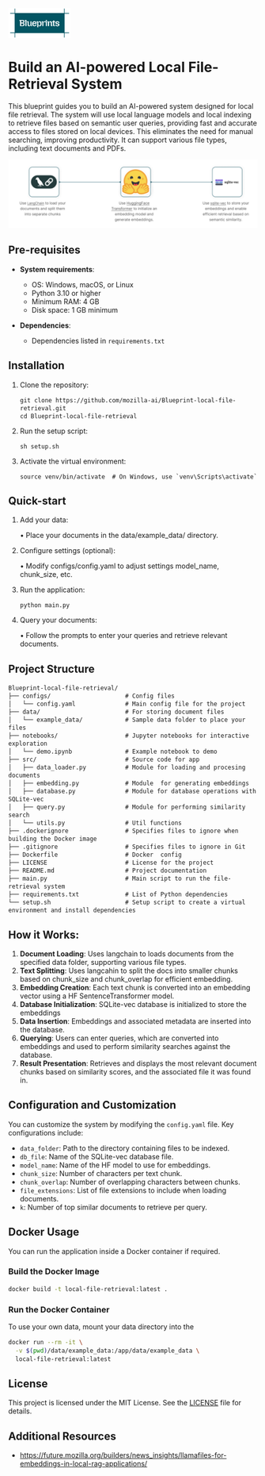 <img src="./images/Blueprints-logo.png" alt="Project Logo" style="width:25%;">

# Build an AI-powered Local File-Retrieval System

This blueprint guides you to build an AI-powered system designed for local file retrieval. The system will use local language models and local indexing to retrieve files based on semantic user queries, providing fast and accurate access to files stored on local devices. This eliminates the need for manual searching, improving productivity. It can support various file types, including text documents and PDFs.

![Blueprint Diagram](./images/File-retrieval-blueprint-diagram.png)

## Pre-requisites

- **System requirements**: 
  - OS: Windows, macOS, or Linux
  - Python 3.10 or higher
  - Minimum RAM: 4 GB
  - Disk space: 1 GB minimum

- **Dependencies**:
  - Dependencies listed in `requirements.txt`
    
## Installation

1. Clone the repository:
   ```
   git clone https://github.com/mozilla-ai/Blueprint-local-file-retrieval.git
   cd Blueprint-local-file-retrieval
   ```

2. Run the setup script:
   ```
   sh setup.sh
   ```

3. Activate the virtual environment:
   ```
   source venv/bin/activate  # On Windows, use `venv\Scripts\activate`
   ```

## Quick-start

1. Add your data:

   •	Place your documents in the data/example_data/ directory. 

2. Configure settings (optional):
	
   •	Modify configs/config.yaml to adjust settings model_name, chunk_size, etc.

3. Run the application:
   ```
   python main.py
   ```

4. Query your documents:
	
   •	Follow the prompts to enter your queries and retrieve relevant documents.

## Project Structure
```
Blueprint-local-file-retrieval/
├── configs/                     # Config files
│   └── config.yaml              # Main config file for the project
├── data/                        # For storing document files
│   └── example_data/            # Sample data folder to place your files
├── notebooks/                   # Jupyter notebooks for interactive exploration
│   └── demo.ipynb               # Example notebook to demo
├── src/                         # Source code for app
│   ├── data_loader.py           # Module for loading and procesing documents
│   ├── embedding.py             # Module  for generating embeddings
│   ├── database.py              # Module for database operations with SQLite-vec
│   ├── query.py                 # Module for performing similarity search
│   └── utils.py                 # Util functions
├── .dockerignore                # Specifies files to ignore when building the Docker image
├── .gitignore                   # Specifies files to ignore in Git
├── Dockerfile                   # Docker  config
├── LICENSE                      # License for the project
├── README.md                    # Project documentation
├── main.py                      # Main script to run the file-retrieval system
├── requirements.txt             # List of Python dependencies
└── setup.sh                     # Setup script to create a virtual environment and install dependencies
```
## How it Works:

1.	**Document Loading**: Uses langchain to loads documents from the specified data folder, supporting various file types.
2.	**Text Splitting**: Uses langcahin to split the docs into smaller chunks based on chunk_size and chunk_overlap for efficient embedding.
3.	**Embedding Creation**: Each text chunk is converted into an embedding vector using a HF SentenceTransformer model.
4.	**Database Initialization**: SQLite-vec database is initialized to store the embeddings
5.	**Data Insertion**: Embeddings and associated metadata are inserted into the database.
6.	**Querying**: Users can enter queries, which are converted into embeddings and used to perform similarity searches against the database.
7.	**Result Presentation**: Retrieves and displays the most relevant document chunks based on similarity scores, and the associated file it was found in.

## Configuration and Customization

You can customize the system by modifying the `config.yaml` file. Key configurations include:

- `data_folder`: Path to the directory containing files to be indexed.
- `db_file`: Name of the SQLite-vec database file.
- `model_name`: Name of the HF model to use for embeddings.
- `chunk_size`: Number of characters per text chunk.
- `chunk_overlap`: Number of overlapping characters between chunks.
- `file_extensions`: List of file extensions to include when loading documents.
- `k`: Number of top similar documents to retrieve per query.

## Docker Usage 

You can run the application inside a Docker container if required.

### **Build the Docker Image**

```bash
docker build -t local-file-retrieval:latest .
```

### **Run the Docker Container**

To use your own data, mount your data directory into the 
```bash
docker run --rm -it \
  -v $(pwd)/data/example_data:/app/data/example_data \
  local-file-retrieval:latest
```

## License

This project is licensed under the MIT License. See the [LICENSE](LICENSE) file for details.

## Additional Resources

- https://future.mozilla.org/builders/news_insights/llamafiles-for-embeddings-in-local-rag-applications/

